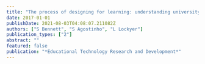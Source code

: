 ```yaml
---
title: "The process of designing for learning: understanding university teachers’ design work"
date: 2017-01-01
publishDate: 2021-08-03T04:08:07.211082Z
authors: ["S Bennett", "S Agostinho", "L Lockyer"]
publication_types: ["2"]
abstract: ""
featured: false
publication: "*Educational Technology Research and Development*"
---
```


